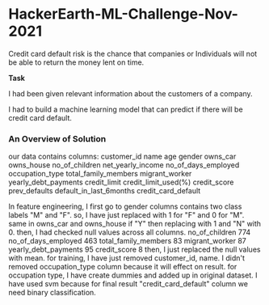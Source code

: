 # HackerEarth-ML-Challenge-Nov-2021
Credit card default risk is the chance that companies or Individuals will not be able to return the money lent on time.

<strong>Task</strong>
<p>I had been given relevant information about the customers of a company.&nbsp;</p>
I had to build a machine learning model that can predict if there will be credit card default.


<h3>An Overview of Solution</h3>
our data contains columns:
customer_id	name	age	gender	owns_car	owns_house	no_of_children	net_yearly_income	no_of_days_employed	occupation_type	total_family_members	migrant_worker	yearly_debt_payments	credit_limit	credit_limit_used(%)	credit_score	prev_defaults	default_in_last_6months	credit_card_default

In feature engineering, I first go to gender columns contains two class labels "M" and "F". so, I have just replaced with 1 for "F" and 0 for "M".
same in owns_car and owns_house if "Y" then replacing with 1 and "N" with 0.
then, I had checked null values across all columns.
no_of_children          774
no_of_days_employed     463
total_family_members     83
migrant_worker           87
yearly_debt_payments     95
credit_score              8
then, I just replaced the null values with mean. 
for training, I have just removed customer_id, name.
I didn't removed occupation_type column because it will effect on result.
for occupation type, I have create dummies and added up in original dataset. 
I have used svm because for final result "credit_card_default" column we need binary classification.

